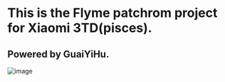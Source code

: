 This is the Flyme patchrom project for Xiaomi 3TD(pisces). 
==============
Powered by GuaiYiHu. 
--------------
![image](http://www.res.flyme.cn/resources/flymeos/upload/phonebase/phone_image_69.png?version=20170509091839)
